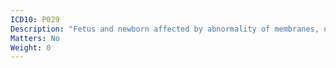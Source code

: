```yaml
---
ICD10: P029
Description: "Fetus and newborn affected by abnormality of membranes, unspecified"
Matters: No
Weight: 0
---
```

